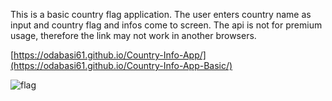 
This is a basic country flag application. The user enters country name as input and country flag and infos come to screen. The api is not for premium usage, therefore the link may not work in another browsers.

[https://odabasi61.github.io/Country-Info-App/](https://odabasi61.github.io/Country-Info-App-Basic/)

![flag](https://user-images.githubusercontent.com/114237174/215458217-37dd5ce7-bbbb-43ca-9c48-cff580d5c57a.png)
